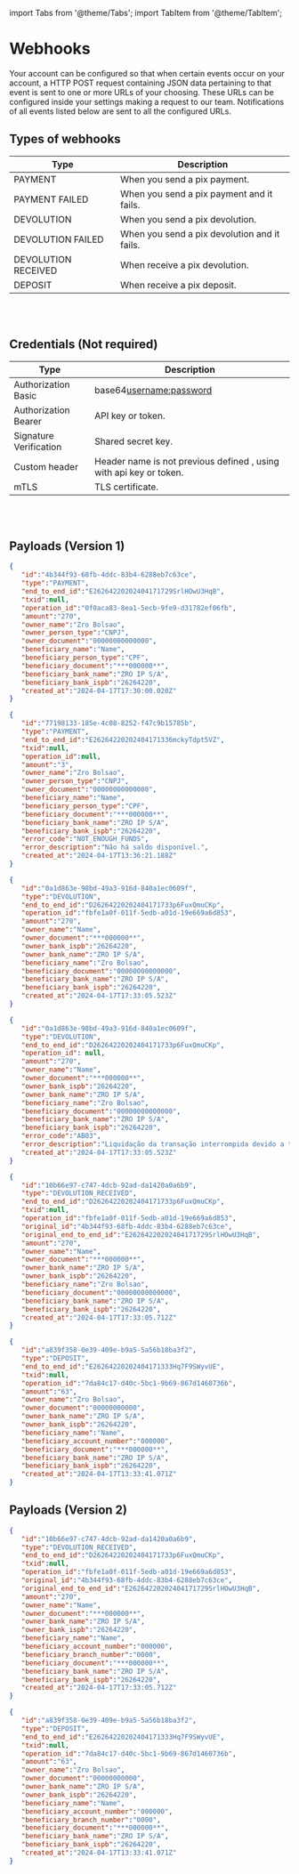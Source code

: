 import Tabs from '@theme/Tabs';
import TabItem from '@theme/TabItem';

# Webhooks

Your account can be configured so that when certain events occur on your account, a HTTP POST request containing JSON data pertaining to that event is sent to one or more URLs of your choosing. These URLs can be configured inside your settings making a request to our team. Notifications of all events listed below are sent to all the configured URLs.
<br />

## Types of webhooks

| Type               | Description                                      |
| -------------------|  ------------------------------------------------|
| PAYMENT            | When you send a pix payment.                     |
| PAYMENT FAILED     | When you send a pix payment and it fails.        |
| DEVOLUTION         | When you send a pix devolution.                  |
| DEVOLUTION FAILED  | When you send a pix devolution and it fails.     |
| DEVOLUTION RECEIVED| When receive a pix devolution.                   |
| DEPOSIT            | When receive a pix deposit.                      |
<br /><br />

## Credentials (Not required)

| Type                   | Description                                                       |
|------------------------|-------------------------------------------------------------------|
| Authorization Basic    | base64<username:password>                                         |
| Authorization Bearer   | API key or token.                                                 |
| Signature Verification | Shared secret key.                                                | 
| Custom header          | Header name is not previous defined , using with api key or token.|
| mTLS                   | TLS certificate.                                                  |
<br /><br />

## Payloads (Version 1)
<Tabs>
  <TabItem value="Payment">

```json
{
   "id":"4b344f93-68fb-4ddc-83b4-6288eb7c63ce",
   "type":"PAYMENT",
   "end_to_end_id":"E26264220202404171729SrlHOwU3HqB",
   "txid":null,
   "operation_id":"0f0aca83-8ea1-5ecb-9fe9-d31782ef06fb",
   "amount":"270",
   "owner_name":"Zro Bolsao",
   "owner_person_type":"CNPJ",
   "owner_document":"00000000000000",
   "beneficiary_name":"Name",
   "beneficiary_person_type":"CPF",
   "beneficiary_document":"***000000**",
   "beneficiary_bank_name":"ZRO IP S/A",
   "beneficiary_bank_ispb":"26264220",
   "created_at":"2024-04-17T17:30:00.020Z"
}
```

  </TabItem>
  <TabItem value="Payment Failed">

```json
{
   "id":"77198133-185e-4c08-8252-f47c9b15785b",
   "type":"PAYMENT",
   "end_to_end_id":"E26264220202404171336mckyTdpt5VZ",
   "txid":null,
   "operation_id":null,
   "amount":"3",
   "owner_name":"Zro Bolsao",
   "owner_person_type":"CNPJ",
   "owner_document":"00000000000000",
   "beneficiary_name":"Name",
   "beneficiary_person_type":"CPF",
   "beneficiary_document":"***000000**",
   "beneficiary_bank_name":"ZRO IP S/A",
   "beneficiary_bank_ispb":"26264220",
   "error_code":"NOT_ENOUGH_FUNDS",
   "error_description":"Não há saldo disponível.",
   "created_at":"2024-04-17T13:36:21.188Z"
}
```

  </TabItem>
  <TabItem value="Devolution">

```json
{
   "id":"0a1d863e-98bd-49a3-916d-840a1ec0609f",
   "type":"DEVOLUTION",
   "end_to_end_id":"D26264220202404171733p6FuxQmuCKp",
   "operation_id":"fbfe1a0f-011f-5edb-a01d-19e669a6d853",
   "amount":"270",
   "owner_name":"Name",
   "owner_document":"***000000**",
   "owner_bank_ispb":"26264220",
   "owner_bank_name":"ZRO IP S/A",
   "beneficiary_name":"Zro Bolsao",
   "beneficiary_document":"00000000000000",
   "beneficiary_bank_name":"ZRO IP S/A",
   "beneficiary_bank_ispb":"26264220",
   "created_at":"2024-04-17T17:33:05.523Z"
}
```

  </TabItem>
  <TabItem value="Devolution Failed">

```json
{
   "id":"0a1d863e-98bd-49a3-916d-840a1ec0609f",
   "type":"DEVOLUTION",
   "end_to_end_id":"D26264220202404171733p6FuxQmuCKp",
   "operation_id": null,
   "amount":"270",
   "owner_name":"Name",
   "owner_document":"***000000**",
   "owner_bank_ispb":"26264220",
   "owner_bank_name":"ZRO IP S/A",
   "beneficiary_name":"Zro Bolsao",
   "beneficiary_document":"00000000000000",
   "beneficiary_bank_name":"ZRO IP S/A",
   "beneficiary_bank_ispb":"26264220",
   "error_code":"AB03",
   "error_description":"Liquidação da transação interrompida devido a timeout no SPI.",
   "created_at":"2024-04-17T17:33:05.523Z"
}
```

  </TabItem>
  <TabItem value="Devolution Received">

```json
{
   "id":"10b66e97-c747-4dcb-92ad-da1420a0a6b9",
   "type":"DEVOLUTION_RECEIVED",
   "end_to_end_id":"D26264220202404171733p6FuxQmuCKp",
   "txid":null,
   "operation_id":"fbfe1a0f-011f-5edb-a01d-19e669a6d853",
   "original_id":"4b344f93-68fb-4ddc-83b4-6288eb7c63ce",
   "original_end_to_end_id":"E26264220202404171729SrlHOwU3HqB",
   "amount":"270",
   "owner_name":"Name",
   "owner_document":"***000000**",
   "owner_bank_name":"ZRO IP S/A",
   "owner_bank_ispb":"26264220",
   "beneficiary_name":"Zro Bolsao",
   "beneficiary_document":"00000000000000",
   "beneficiary_bank_name":"ZRO IP S/A",
   "beneficiary_bank_ispb":"26264220",
   "created_at":"2024-04-17T17:33:05.712Z"
}
```

  </TabItem>
  <TabItem value="Deposit">

```json
{
   "id":"a839f358-0e39-409e-b9a5-5a56b18ba3f2",
   "type":"DEPOSIT",
   "end_to_end_id":"E26264220202404171333Hq7F9SWyvUE",
   "txid":null,
   "operation_id":"7da84c17-d40c-5bc1-9b69-867d1460736b",
   "amount":"63",
   "owner_name":"Zro Bolsao",
   "owner_document":"00000000000",
   "owner_bank_name":"ZRO IP S/A",
   "owner_bank_ispb":"26264220",
   "beneficiary_name":"Name",
   "beneficiary_account_number":"000000",
   "beneficiary_document":"***000000**",
   "beneficiary_bank_name":"ZRO IP S/A",
   "beneficiary_bank_ispb":"26264220",
   "created_at":"2024-04-17T13:33:41.071Z"
}
```

  </TabItem>
</Tabs>

## Payloads (Version 2)
<Tabs>
  <TabItem value="Devolution Received">

```json
{
   "id":"10b66e97-c747-4dcb-92ad-da1420a0a6b9",
   "type":"DEVOLUTION_RECEIVED",
   "end_to_end_id":"D26264220202404171733p6FuxQmuCKp",
   "txid":null,
   "operation_id":"fbfe1a0f-011f-5edb-a01d-19e669a6d853",
   "original_id":"4b344f93-68fb-4ddc-83b4-6288eb7c63ce",
   "original_end_to_end_id":"E26264220202404171729SrlHOwU3HqB",
   "amount":"270",
   "owner_name":"Name",
   "owner_document":"***000000**",
   "owner_bank_name":"ZRO IP S/A",
   "owner_bank_ispb":"26264220",
   "beneficiary_name":"Name",
   "beneficiary_account_number":"000000",
   "beneficiary_branch_number":"0000",
   "beneficiary_document":"***000000**",
   "beneficiary_bank_name":"ZRO IP S/A",
   "beneficiary_bank_ispb":"26264220",
   "created_at":"2024-04-17T17:33:05.712Z"
}
```

  </TabItem>
  <TabItem value="Deposit">

```json
{
   "id":"a839f358-0e39-409e-b9a5-5a56b18ba3f2",
   "type":"DEPOSIT",
   "end_to_end_id":"E26264220202404171333Hq7F9SWyvUE",
   "txid":null,
   "operation_id":"7da84c17-d40c-5bc1-9b69-867d1460736b",
   "amount":"63",
   "owner_name":"Zro Bolsao",
   "owner_document":"00000000000",
   "owner_bank_name":"ZRO IP S/A",
   "owner_bank_ispb":"26264220",
   "beneficiary_name":"Name",
   "beneficiary_account_number":"000000",
   "beneficiary_branch_number":"0000",
   "beneficiary_document":"***000000**",
   "beneficiary_bank_name":"ZRO IP S/A",
   "beneficiary_bank_ispb":"26264220",
   "created_at":"2024-04-17T13:33:41.071Z"
}
```

  </TabItem>
</Tabs>